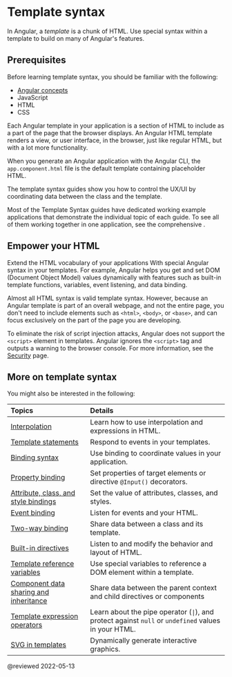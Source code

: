 # Template syntax

In Angular, a *template* is a chunk of HTML.
Use special syntax within a template to build on many of Angular's features.

## Prerequisites

Before learning template syntax, you should be familiar with the following:

*   [Angular concepts](guide/architecture)
*   JavaScript
*   HTML
*   CSS

<!--todo: Do we still need the following section? It seems more relevant to those coming from AngularJS, which is now 7 versions ago. -->
<!-- You may be familiar with the component/template duality from your experience with model-view-controller (MVC) or model-view-viewmodel (MVVM).
In Angular, the component plays the part of the controller/viewmodel, and the template represents the view. -->

Each Angular template in your application is a section of HTML to include as a part of the page that the browser displays.
An Angular HTML template renders a view, or user interface, in the browser, just like regular HTML, but with a lot more functionality.

When you generate an Angular application with the Angular CLI, the `app.component.html` file is the default template containing placeholder HTML.

The template syntax guides show you how to control the UX/UI by coordinating data between the class and the template.

<div class="is-helpful alert">

Most of the Template Syntax guides have dedicated working example applications that demonstrate the individual topic of each guide.
To see all of them working together in one application, see the comprehensive <live-example title="Template Syntax Live Code"></live-example>.

</div>

## Empower your HTML

Extend the HTML vocabulary of your applications With special Angular syntax in your templates.
For example, Angular helps you get and set DOM \(Document Object Model\) values dynamically with features such as built-in template functions, variables, event listening, and data binding.

Almost all HTML syntax is valid template syntax.
However, because an Angular template is part of an overall webpage, and not the entire page, you don't need to include elements such as `<html>`, `<body>`, or `<base>`, and can focus exclusively on the part of the page you are developing.

<div class="alert is-important">

To eliminate the risk of script injection attacks, Angular does not support the `<script>` element in templates.
Angular ignores the `<script>` tag and outputs a warning to the browser console.
For more information, see the [Security](guide/security) page.

</div>

## More on template syntax

You might also be interested in the following:

| Topics                                                                                             | Details |
|:---                                                                                                |:---     |
| [Interpolation](guide/interpolation)                                                               | Learn how to use interpolation and expressions in HTML.                                                                 |
| [Template statements](guide/template-statements)                                                   | Respond to events in your templates.                                                                                    |
| [Binding syntax](guide/binding-syntax)                                                             | Use binding to coordinate values in your application.                                                                   |
| [Property binding](guide/property-binding)                                                         | Set properties of target elements or directive `@Input()` decorators.                                                   |
| [Attribute, class, and style bindings](guide/attribute-binding)                                    | Set the value of attributes, classes, and styles.                                                                       |
| [Event binding](guide/event-binding)                                                               | Listen for events and your HTML.                                                                                        |
| [Two-way binding](guide/two-way-binding)                                                           | Share data between a class and its template.                                                                            |
| [Built-in directives](guide/built-in-directives)                                                   | Listen to and modify the behavior and layout of HTML.                                                                   |
| [Template reference variables](guide/template-reference-variables)                                 | Use special variables to reference a DOM element within a template.                                                     |
| [Component data sharing and inheritance][AioGuideComponentUsageComponentDataSharingAndInheritance] | Share data between the parent context and child directives or components                                                |
| [Template expression operators](guide/template-expression-operators)                               | Learn about the pipe operator \(<code>&verbar;</code>\), and protect against `null` or `undefined` values in your HTML. |
| [SVG in templates](guide/svg-in-templates)                                                         | Dynamically generate interactive graphics.                                                                              |

<!-- links -->

[AioGuideComponentUsageComponentDataSharingAndInheritance]: guide/component/component-usage#component-data-sharing-and-inheritance "Component data sharing and inheritance - Use an Angular component | Angular"

<!--external links -->

<!-- end links -->

@reviewed 2022-05-13

